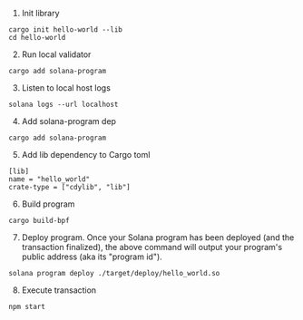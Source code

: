 1. Init library
```
cargo init hello-world --lib
cd hello-world 
```

2. Run local validator
```
cargo add solana-program
```

3. Listen to local host logs
```
solana logs --url localhost
```

4. Add solana-program dep
```
cargo add solana-program
```

5. Add lib dependency to Cargo toml
```
[lib]
name = "hello_world"
crate-type = ["cdylib", "lib"]
```

6. Build program
```
cargo build-bpf
```

7. Deploy program. Once your Solana program has been deployed (and the transaction finalized), the above command will output your program's public address (aka its "program id").
```
solana program deploy ./target/deploy/hello_world.so
```

8. Execute transaction
```
npm start
```
